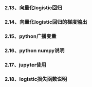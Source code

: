 ### 2.13、向量化logistic回归
### 2.14、向量化logistic回归的梯度输出
### 2.15、python广播变量
### 2.16、python numpy说明
### 2.17、jupyter使用
### 2.18、logistic损失函数说明
